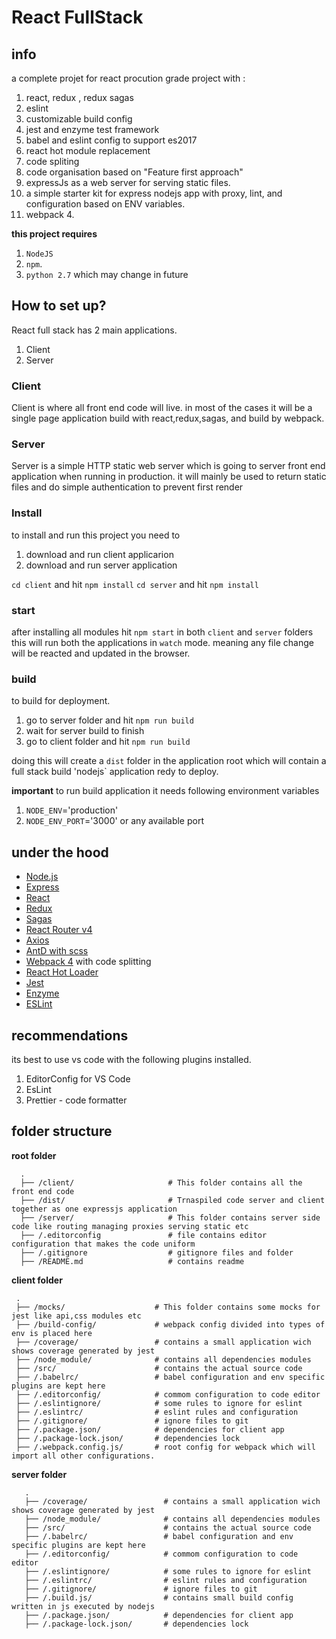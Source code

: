 # React FullStack

## info
  a complete projet for react procution grade project with :
  1. react, redux , redux sagas
  2. eslint
  3. customizable build config
  4. jest and enzyme test framework
  5. babel and eslint config to support es2017
  6. react hot module replacement
  7. code spliting
  8. code organisation based on "Feature first approach"
  9. expressJs as a web server for serving static files. 
  10. a simple starter kit for express nodejs app with proxy, lint, and configuration based on ENV variables.
  11. webpack 4.

**this project requires** 

  1. `NodeJS`
  2. `npm`.
  3. `python 2.7` which may change in future

## How to set up?
React full stack has 2 main applications. 
  1. Client 
  2. Server

### Client
  Client is where all front end code will live. in most of the cases it will be a single page application 
  build with react,redux,sagas, and build by webpack.

### Server
  Server is a simple HTTP static web server which is going to server front end application when running in production. it will mainly be used to return static files and do simple authentication to prevent first render

### Install
  to install and run this project you need to 
  1. download and run client applicarion 
  2. download and run server application

   `cd client` and hit `npm install`
   `cd server` and hit `npm install`

### start
  after installing all modules hit `npm start` in both `client` and `server` folders
  this will run both the applications in `watch` mode. meaning any file change will be reacted and updated 
  in the browser.

### build
  to build for deployment.
  1. go to server folder and hit `npm run build`
  2. wait for server build to finish 
  3. go to client folder and hit `npm run build`

  doing this will create a `dist` folder in the application root which will contain a full stack build
  'nodejs` application redy to deploy.

**important**
  to run build application it needs following environment variables
  1. `NODE_ENV`='production'
  2. `NODE_ENV_PORT`='3000' or any available port

## under the hood
 - [Node.js](https://nodejs.org/en/)
 - [Express](https://github.com/expressjs/express)
 - [React](https://github.com/facebook/react)
 - [Redux](https://github.com/reactjs/redux)
 - [Sagas](https://redux-saga.js.org/docs/introduction/BeginnerTutorial.html)
 - [React Router v4](https://github.com/reactjs/react-router)
 - [Axios](https://github.com/axios/axios) 
 - [AntD with scss](https://ant.design/) 
 - [Webpack 4](https://github.com/webpack/webpack) with code splitting
 - [React Hot Loader](https://github.com/gaearon/react-hot-loader)
 - [Jest](https://jestjs.io/)
 - [Enzyme](https://airbnb.io/enzyme/)
 - [ESLint](https://eslint.org/)


## recommendations
  its best to use vs code with the following plugins installed.
  1. EditorConfig for VS Code
  2. EsLint
  3. Prettier - code formatter

## folder structure
  **root folder**
  ```
    .
    ├── /client/                     # This folder contains all the front end code
    ├── /dist/                       # Trnaspiled code server and client together as one expressjs application
    ├── /server/                     # This folder contains server side code like routing managing proxies serving static etc
    ├── /.editorconfig               # file contains editor configuration that makes the code uniform
    ├── /.gitignore                  # gitignore files and folder
    ├── /README.md                   # contains readme
```
  **client folder**
   ```
    .
    ├── /mocks/                    # This folder contains some mocks for jest like api,css modules etc
    ├── /build-config/             # webpack config divided into types of env is placed here
    ├── /coverage/                 # contains a small application wich shows coverage generated by jest
    ├── /node_module/              # contains all dependencies modules
    ├── /src/                      # contains the actual source code
    ├── /.babelrc/                 # babel configuration and env specific plugins are kept here
    ├── /.editorconfig/            # commom configuration to code editor
    ├── /.eslintignore/            # some rules to ignore for eslint
    ├── /.eslintrc/                # eslint rules and configuration
    ├── /.gitignore/               # ignore files to git
    ├── /.package.json/            # dependencies for client app
    ├── /.package-lock.json/       # dependencies lock
    ├── /.webpack.config.js/       # root config for webpack which will import all other configurations.
```    
   **server folder**
 ```
    .
    ├── /coverage/                 # contains a small application wich shows coverage generated by jest
    ├── /node_module/              # contains all dependencies modules
    ├── /src/                      # contains the actual source code
    ├── /.babelrc/                 # babel configuration and env specific plugins are kept here
    ├── /.editorconfig/            # commom configuration to code editor
    ├── /.eslintignore/            # some rules to ignore for eslint
    ├── /.eslintrc/                # eslint rules and configuration
    ├── /.gitignore/               # ignore files to git
    ├── /.build.js/                # contains small build config written in js executed by nodejs
    ├── /.package.json/            # dependencies for client app
    ├── /.package-lock.json/       # dependencies lock
```    

